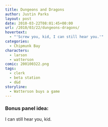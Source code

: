 ```yaml
---
title: Dungeons and Dragons
author: Justin Parks
layout: post
date: 2010-03-22T08:01:45+00:00
url: /2010/03/22/dungeons-dragons/
hovertext:
  - "'Screw you, kid, I can still hear you.'"
categories:
  - Chipmunk Bay
characters:
  - larson
  - watterson
comic: 200100322.png 
tags:
  - clerk
  - beta station
  - d&d
storyline:
  - Watterson buys a game  
---
```

### Bonus panel idea:
I can still hear you, kid.